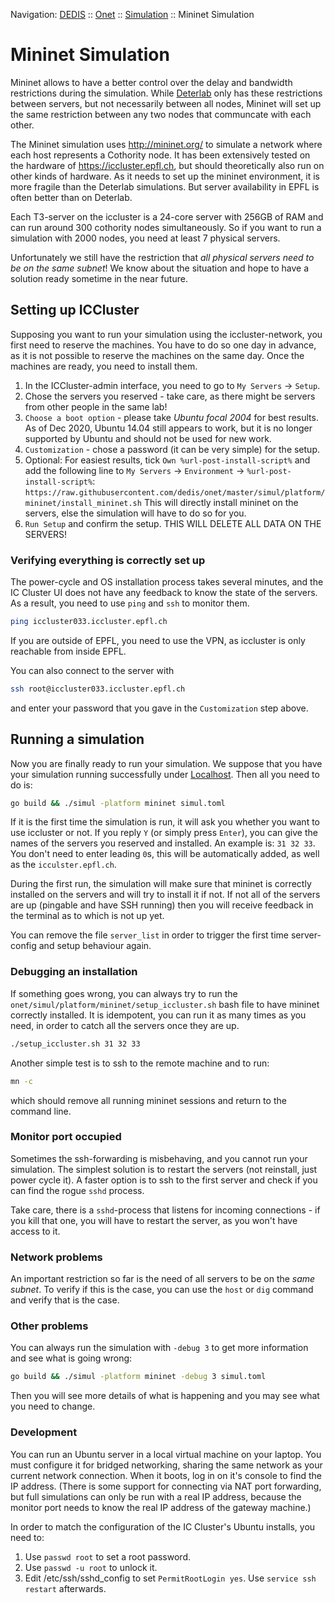 Navigation: [DEDIS](https://github.com/dedis/doc/tree/master/README.md) ::
[Onet](../../README.md) ::
[Simulation](../README.md) ::
Mininet Simulation

# Mininet Simulation

Mininet allows to have a better control over the delay and bandwidth restrictions
during the simulation. While [Deterlab](DETERLAB.md) only has these restrictions
between servers, but not necessarily between all nodes, Mininet will set up the
same restriction between any two nodes that communcate with each other.

The Mininet simulation uses http://mininet.org/ to simulate a network where each
host represents a Cothority node. It has been extensively tested on the
hardware of https://iccluster.epfl.ch, but should theoretically also run on
other kinds of hardware. As it needs to set up the mininet environment, it is
more fragile than the Deterlab simulations. But server availability in EPFL
is often better than on Deterlab.

Each T3-server on the iccluster is a 24-core server with 256GB of RAM and can
run around 300 cothority nodes simultaneously. So if you want to run a
simulation with 2000 nodes, you need at least 7 physical servers.

Unfortunately we still have the restriction that _all physical servers need to be on the
same subnet_! We know about the situation and hope to have a solution ready
sometime in the near future.

## Setting up ICCluster

Supposing you want to run your simulation using the iccluster-network, you
first need to reserve the machines. You have to do so one day in advance, as
it is not possible to reserve the machines on the same day. Once the machines
are ready, you need to install them.

1. In the ICCluster-admin interface, you need to go to `My Servers` -> `Setup`.
2. Chose the servers you reserved - take care, as there might be servers from
other people in the same lab!
3. `Choose a boot option` - please take _Ubuntu focal 2004_ for best results.
As of Dec 2020, Ubuntu 14.04 still appears to work, but it is no longer supported by
Ubuntu and should not be used for new work.
4. `Customization` - chose a password (it can be very simple) for the setup.
5. Optional: For easiest results, tick `Own %url-post-install-script%` and add
the following line to `My Servers` -> `Environment` -> `%url-post-install-script%`:
`https://raw.githubusercontent.com/dedis/onet/master/simul/platform/mininet/install_mininet.sh`
This will directly install mininet on the servers, else the simulation will have
to do so for you.
6. `Run Setup` and confirm the setup. THIS WILL DELETE ALL DATA ON THE SERVERS!

### Verifying everything is correctly set up

The power-cycle and OS installation process takes several minutes, and the IC Cluster
UI does not have any feedback to know the state of the servers. As a result,
you need to use `ping` and `ssh` to monitor them.

```bash
ping iccluster033.iccluster.epfl.ch
```

If you are outside of EPFL, you need to use the VPN, as iccluster is only
reachable from inside EPFL.

You can also connect to the server with

```bash
ssh root@iccluster033.iccluster.epfl.ch
```

and enter your password that you gave in the `Customization` step above.

## Running a simulation

Now you are finally ready to run your simulation. We suppose that you have
your simulation running successfully under [Localhost](LOCALHOST.md). Then
all you need to do is:

```bash
go build && ./simul -platform mininet simul.toml
```

If it is the first time the simulation is run, it will ask you whether you want
to use iccluster or not. If you reply `Y` (or simply press `Enter`), you can
give the names of the servers you reserved and installed. An example is:
`31 32 33`. You don't need to enter leading `0`s, this will be automatically added,
as well as the `icculster.epfl.ch`.

During the first run, the simulation will make sure that mininet is correctly
installed on the servers and will try to install it if not. If not all of the
servers are up (pingable and have SSH running) then you will receive
feedback in the terminal as to which is not up yet.

You can remove the file `server_list` in order to trigger the first time
server-config and setup behaviour again.

### Debugging an installation

If something goes wrong, you can always try to run the
`onet/simul/platform/mininet/setup_iccluster.sh`
bash file to have mininet correctly installed. It is idempotent, you can
run it as many times as you need, in order to catch all the servers once they are
up.

```bash
./setup_iccluster.sh 31 32 33
```

Another simple test is to ssh to the remote machine and to run:

```bash
mn -c
```

which should remove all running mininet sessions and return to the command line.

### Monitor port occupied

Sometimes the ssh-forwarding is misbehaving, and you cannot run your simulation.
The simplest solution is to restart the servers (not reinstall, just power cycle it).
A faster option is to ssh to the first server and check if you can find the rogue
`sshd` process.

Take care, there is a `sshd`-process that listens for incoming
connections - if you kill that one, you will have to restart the server, as you
won't have access to it.

### Network problems

An important restriction so far is the need of all servers to be on the *same
subnet*. To verify if this is the case, you can use the `host` or `dig`
command and verify that is the case.

### Other problems

You can always run the simulation with `-debug 3` to get more information and
see what is going wrong:

```bash
go build && ./simul -platform mininet -debug 3 simul.toml
```

Then you will see more details of what is happening and you may see what
you need to change.

### Development

You can run an Ubuntu server in a local virtual machine on your laptop.
You must configure it for bridged networking, sharing the same network as your
current network connection. When it boots, log in on it's console to find the
IP address. (There is some support for connecting via NAT port forwarding,
but full simulations can only be run with a real IP address, because the monitor
port needs to know the real IP address of the gateway machine.)

In order to match the configuration of the IC Cluster's Ubuntu
installs, you need to:

1. Use `passwd root` to set a root password.
1. Use `passwd -u root` to unlock it.
1. Edit /etc/ssh/sshd_config to set `PermitRootLogin yes`. Use `service ssh restart` afterwards.

